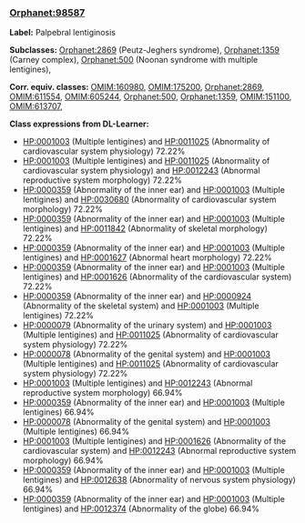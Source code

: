 
### [Orphanet:98587](http://www.orpha.net/ORDO/Orphanet_98587)
**Label:** Palpebral lentiginosis

**Subclasses:** [Orphanet:2869](http://www.orpha.net/ORDO/Orphanet_2869) (Peutz-Jeghers syndrome), [Orphanet:1359](http://www.orpha.net/ORDO/Orphanet_1359) (Carney complex), [Orphanet:500](http://www.orpha.net/ORDO/Orphanet_500) (Noonan syndrome with multiple lentigines), 

**Corr. equiv. classes:** [OMIM:160980](http://purl.obolibrary.org/obo/OMIM_160980), [OMIM:175200](http://purl.obolibrary.org/obo/OMIM_175200), [Orphanet:2869](http://www.orpha.net/ORDO/Orphanet_2869), [OMIM:611554](http://purl.obolibrary.org/obo/OMIM_611554), [OMIM:605244](http://purl.obolibrary.org/obo/OMIM_605244), [Orphanet:500](http://www.orpha.net/ORDO/Orphanet_500), [Orphanet:1359](http://www.orpha.net/ORDO/Orphanet_1359), [OMIM:151100](http://purl.obolibrary.org/obo/OMIM_151100), [OMIM:613707](http://purl.obolibrary.org/obo/OMIM_613707), 

**Class expressions from DL-Learner:**

- [HP:0001003](http://purl.obolibrary.org/obo/HP_0001003) (Multiple lentigines) and [HP:0011025](http://purl.obolibrary.org/obo/HP_0011025) (Abnormality of cardiovascular system physiology) 72.22%
- [HP:0001003](http://purl.obolibrary.org/obo/HP_0001003) (Multiple lentigines) and [HP:0011025](http://purl.obolibrary.org/obo/HP_0011025) (Abnormality of cardiovascular system physiology) and [HP:0012243](http://purl.obolibrary.org/obo/HP_0012243) (Abnormal reproductive system morphology) 72.22%
- [HP:0000359](http://purl.obolibrary.org/obo/HP_0000359) (Abnormality of the inner ear) and [HP:0001003](http://purl.obolibrary.org/obo/HP_0001003) (Multiple lentigines) and [HP:0030680](http://purl.obolibrary.org/obo/HP_0030680) (Abnormality of cardiovascular system morphology) 72.22%
- [HP:0000359](http://purl.obolibrary.org/obo/HP_0000359) (Abnormality of the inner ear) and [HP:0001003](http://purl.obolibrary.org/obo/HP_0001003) (Multiple lentigines) and [HP:0011842](http://purl.obolibrary.org/obo/HP_0011842) (Abnormality of skeletal morphology) 72.22%
- [HP:0000359](http://purl.obolibrary.org/obo/HP_0000359) (Abnormality of the inner ear) and [HP:0001003](http://purl.obolibrary.org/obo/HP_0001003) (Multiple lentigines) and [HP:0001627](http://purl.obolibrary.org/obo/HP_0001627) (Abnormal heart morphology) 72.22%
- [HP:0000359](http://purl.obolibrary.org/obo/HP_0000359) (Abnormality of the inner ear) and [HP:0001003](http://purl.obolibrary.org/obo/HP_0001003) (Multiple lentigines) and [HP:0001626](http://purl.obolibrary.org/obo/HP_0001626) (Abnormality of the cardiovascular system) 72.22%
- [HP:0000359](http://purl.obolibrary.org/obo/HP_0000359) (Abnormality of the inner ear) and [HP:0000924](http://purl.obolibrary.org/obo/HP_0000924) (Abnormality of the skeletal system) and [HP:0001003](http://purl.obolibrary.org/obo/HP_0001003) (Multiple lentigines) 72.22%
- [HP:0000079](http://purl.obolibrary.org/obo/HP_0000079) (Abnormality of the urinary system) and [HP:0001003](http://purl.obolibrary.org/obo/HP_0001003) (Multiple lentigines) and [HP:0011025](http://purl.obolibrary.org/obo/HP_0011025) (Abnormality of cardiovascular system physiology) 72.22%
- [HP:0000078](http://purl.obolibrary.org/obo/HP_0000078) (Abnormality of the genital system) and [HP:0001003](http://purl.obolibrary.org/obo/HP_0001003) (Multiple lentigines) and [HP:0011025](http://purl.obolibrary.org/obo/HP_0011025) (Abnormality of cardiovascular system physiology) 72.22%
- [HP:0001003](http://purl.obolibrary.org/obo/HP_0001003) (Multiple lentigines) and [HP:0012243](http://purl.obolibrary.org/obo/HP_0012243) (Abnormal reproductive system morphology) 66.94%
- [HP:0000359](http://purl.obolibrary.org/obo/HP_0000359) (Abnormality of the inner ear) and [HP:0001003](http://purl.obolibrary.org/obo/HP_0001003) (Multiple lentigines) 66.94%
- [HP:0000078](http://purl.obolibrary.org/obo/HP_0000078) (Abnormality of the genital system) and [HP:0001003](http://purl.obolibrary.org/obo/HP_0001003) (Multiple lentigines) 66.94%
- [HP:0001003](http://purl.obolibrary.org/obo/HP_0001003) (Multiple lentigines) and [HP:0001626](http://purl.obolibrary.org/obo/HP_0001626) (Abnormality of the cardiovascular system) and [HP:0012243](http://purl.obolibrary.org/obo/HP_0012243) (Abnormal reproductive system morphology) 66.94%
- [HP:0000359](http://purl.obolibrary.org/obo/HP_0000359) (Abnormality of the inner ear) and [HP:0001003](http://purl.obolibrary.org/obo/HP_0001003) (Multiple lentigines) and [HP:0012638](http://purl.obolibrary.org/obo/HP_0012638) (Abnormality of nervous system physiology) 66.94%
- [HP:0000359](http://purl.obolibrary.org/obo/HP_0000359) (Abnormality of the inner ear) and [HP:0001003](http://purl.obolibrary.org/obo/HP_0001003) (Multiple lentigines) and [HP:0012374](http://purl.obolibrary.org/obo/HP_0012374) (Abnormality of the globe) 66.94%


